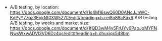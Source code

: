 - A/B testing, by location: https://docs.google.com/document/d/1s4M16swQ60D0ANcJJnWC-KdPyY77qz3EokNf0XW5Z70/edit#heading=h.cei8n88c8qx6 A/B testing
 A/B testing, by weeks and market size: https://docs.google.com/document/d/1fQD3wM4y5FrUYy6PaoJoMYFNNwsWxwADVl3VD6Dz4qs/edit#heading=h.dhuxjqx548bm
